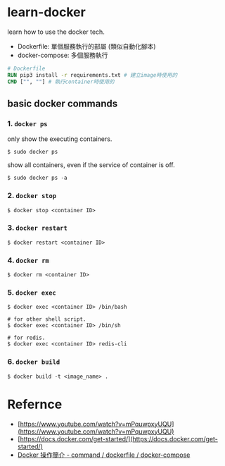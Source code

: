 # learn-docker
learn how to use the docker tech.

- Dockerfile: 單個服務執行的部屬 (類似自動化腳本)
- docker-compose: 多個服務執行

```Dockerfile
# Dockerfile
RUN pip3 install -r requirements.txt # 建立image時使用的
CMD ["", ""] # 執行container時使用的
```


## basic docker commands
### 1. `docker ps`
only show the executing containers. 
```shell
$ sudo docker ps 
```

show all containers, even if the service of container is off.
```shell
$ sudo docker ps -a 
```

### 2. `docker stop`
```shell
$ docker stop <container ID>
```

### 3. `docker restart`
```shell
$ docker restart <container ID>
```

### 4. `docker rm`
```shell
$ docker rm <container ID>
```

### 5. `docker exec`
```shell
$ docker exec <container ID> /bin/bash

# for other shell script.
$ docker exec <container ID> /bin/sh

# for redis.
$ docker exec <container ID> redis-cli
```

### 6. `docker build`
```shell
$ docker build -t <image_name> .
```

# Refernce
- [https://www.youtube.com/watch?v=mPquwpxyUQU](https://www.youtube.com/watch?v=mPquwpxyUQU)
- [https://docs.docker.com/get-started/](https://docs.docker.com/get-started/)
- [Docker 操作簡介 - command / dockerfile / docker-compose](https://eandev.com/post/series/build-automated-deploy/docker-operate/)